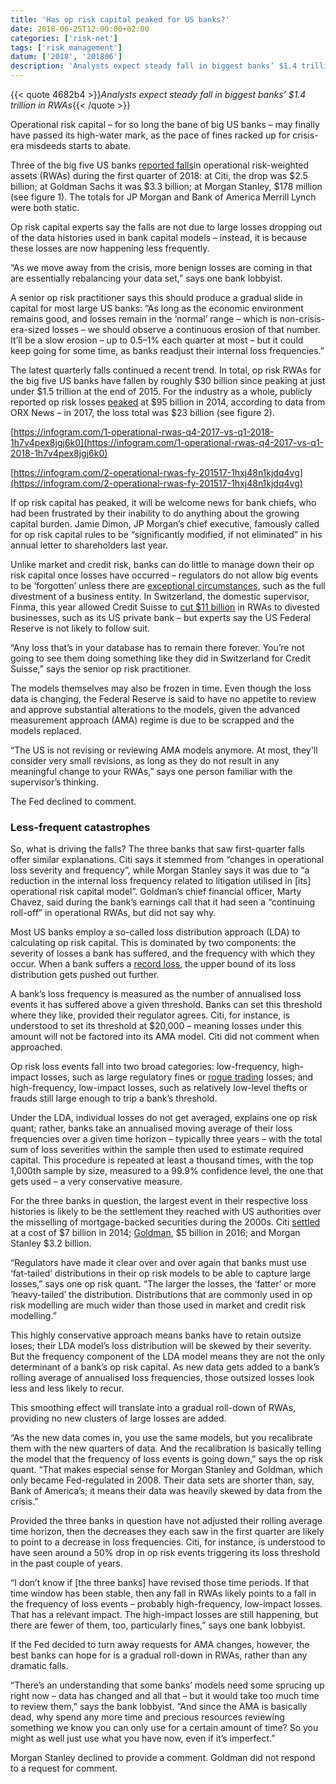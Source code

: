 ```yaml
---
title: 'Has op risk capital peaked for US banks?'
date: 2018-06-25T12:00:00+02:00
categories: ['risk-net']
tags: ['risk management']
datum: ['2018', '201806']
description: 'Analysts expect steady fall in biggest banks’ $1.4 trillion in RWAs'
---
```


{{< quote 4682b4 >}}_Analysts expect steady fall in biggest banks’ $1.4 trillion in RWAs_{{< /quote >}}

Operational risk capital – for so long the bane of big US banks – may finally have passed its high-water mark, as the pace of fines racked up for crisis-era misdeeds starts to abate.

Three of the big five US banks [reported falls](https://www.risk.net/risk-quantum/5594001/share-of-op-risk-rwas-at-us-banks-falls)in operational risk-weighted assets (RWAs) during the first quarter of 2018: at Citi, the drop was $2.5 billion; at Goldman Sachs it was $3.3 billion; at Morgan Stanley, $178 million (see figure 1). The totals for JP Morgan and Bank of America Merrill Lynch were both static.

Op risk capital experts say the falls are not due to large losses dropping out of the data histories used in bank capital models – instead, it is because these losses are now happening less frequently.

“As we move away from the crisis, more benign losses are coming in that are essentially rebalancing your data set,” says one bank lobbyist.

A senior op risk practitioner says this should produce a gradual slide in capital for most large US banks: “As long as the economic environment remains good, and losses remain in the ‘normal’ range – which is non-crisis-era-sized losses – we should observe a continuous erosion of that number. It’ll be a slow erosion – up to 0.5–1% each quarter at most – but it could keep going for some time, as banks readjust their internal loss frequencies.”

The latest quarterly falls continued a recent trend. In total, op risk RWAs for the big five US banks have fallen by roughly $30 billion since peaking at just under $1.5 trillion at the end of 2015. For the industry as a whole, publicly reported op risk losses [peaked](https://www.risk.net/comment/5384771/top-10-op-risk-losses-of-2017-crisis-era-fines-abate) at $95 billion in 2014, according to data from ORX News – in 2017, the loss total was $23 billion (see figure 2).

[https://infogram.com/1-operational-rwas-q4-2017-vs-q1-2018-1h7v4pex8jgj6k0](https://infogram.com/1-operational-rwas-q4-2017-vs-q1-2018-1h7v4pex8jgj6k0)

[https://infogram.com/2-operational-rwas-fy-201517-1hxj48n1kjdq4vg](https://infogram.com/2-operational-rwas-fy-201517-1hxj48n1kjdq4vg)

If op risk capital has peaked, it will be welcome news for bank chiefs, who had been frustrated by their inability to do anything about the growing capital burden. Jamie Dimon, JP Morgan’s chief executive, famously called for op risk capital rules to be “significantly modified, if not eliminated” in his annual letter to shareholders last year.

Unlike market and credit risk, banks can do little to manage down their op risk capital once losses have occurred – regulators do not allow big events to be ‘forgotten’ unless there are [exceptional circumstances](http://www.risk.net/risk-management/5364236/banks-await-basel-decision-on-legacy-op-risk-losses), such as the full divestment of a business entity. In Switzerland, the domestic supervisor, Finma, this year allowed Credit Suisse to [cut $11 billion](http://www.risk.net/risk-quantum/5549596/finma-grants-capital-relief-to-credit-suisse-resolution-unit) in RWAs to divested businesses, such as its US private bank – but experts say the US Federal Reserve is not likely to follow suit.

“Any loss that’s in your database has to remain there forever. You’re not going to see them doing something like they did in Switzerland for Credit Suisse,” says the senior op risk practitioner.

The models themselves may also be frozen in time. Even though the loss data is changing, the Federal Reserve is said to have no appetite to review and approve substantial alterations to the models, given the advanced measurement approach (AMA) regime is due to be scrapped and the models replaced.

“The US is not revising or reviewing AMA models anymore. At most, they'll consider very small revisions, as long as they do not result in any meaningful change to your RWAs,” says one person familiar with the supervisor’s thinking.

The Fed declined to comment.

### Less-frequent catastrophes

So, what is driving the falls? The three banks that saw first-quarter falls offer similar explanations. Citi says it stemmed from “changes in operational loss severity and frequency”, while Morgan Stanley says it was due to “a reduction in the internal loss frequency related to litigation utilised in [its] operational risk capital model”. Goldman’s chief financial officer, Marty Chavez, said during the bank’s earnings call that it had seen a “continuing roll-off” in operational RWAs, but did not say why.

Most US banks employ a so-called loss distribution approach (LDA) to calculating op risk capital. This is dominated by two components: the severity of losses a bank has suffered, and the frequency with which they occur. When a bank suffers a [record loss](https://www.risk.net/risk-management/operational-risk/2244456/legally-blind-huge-settlements-overwhelm-op-risk-models), the upper bound of its loss distribution gets pushed out further.

A bank’s loss frequency is measured as the number of annualised loss events it has suffered above a given threshold. Banks can set this threshold where they like, provided their regulator agrees. Citi, for instance, is understood to set its threshold at $20,000 – meaning losses under this amount will not be factored into its AMA model. Citi did not comment when approached.

Op risk loss events fall into two broad categories: low-frequency, high-impact losses, such as large regulatory fines or [rogue trading](http://www.risk.net/risk-management/5423351/top-10-op-risks-2018-unauthorised-trading) losses; and high-frequency, low-impact losses, such as relatively low-level thefts or frauds still large enough to trip a bank’s threshold.

Under the LDA, individual losses do not get averaged, explains one op risk quant; rather, banks take an annualised moving average of their loss frequencies over a given time horizon – typically three years – with the total sum of loss severities within the sample then used to estimate required capital. This procedure is repeated at least a thousand times, with the top 1,000th sample by size, measured to a 99.9% confidence level, the one that gets used – a very conservative measure.

For the three banks in question, the largest event in their respective loss histories is likely to be the settlement they reached with US authorities over the misselling of mortgage-backed securities during the 2000s. Citi [settled](https://www.risk.net/media/download/932721/download) at a cost of $7 billion in 2014; [Goldman](https://www.risk.net/risk-management/2457373/nine-years-later-rmbs-woes-still-haunt-banks), $5 billion in 2016; and Morgan Stanley $3.2 billion.

“Regulators have made it clear over and over again that banks must use ‘fat-tailed’ distributions in their op risk models to be able to capture large losses,” says one op risk quant. “The larger the losses, the ‘fatter’ or more ‘heavy-tailed’ the distribution. Distributions that are commonly used in op risk modelling are much wider than those used in market and credit risk modelling.”

This highly conservative approach means banks have to retain outsize loses; their LDA model’s loss distribution will be skewed by their severity. But the frequency component of the LDA model means they are not the only determinant of a bank’s op risk capital. As new data gets added to a bank’s rolling average of annualised loss frequencies, those outsized losses look less and less likely to recur.

This smoothing effect will translate into a gradual roll-down of RWAs, providing no new clusters of large losses are added.

“As the new data comes in, you use the same models, but you recalibrate them with the new quarters of data. And the recalibration is basically telling the model that the frequency of loss events is going down,” says the op risk quant. “That makes especial sense for Morgan Stanley and Goldman, which only became Fed-regulated in 2008. Their data sets are shorter than, say, Bank of America’s; it means their data was heavily skewed by data from the crisis.”

Provided the three banks in question have not adjusted their rolling average time horizon, then the decreases they each saw in the first quarter are likely to point to a decrease in loss frequencies. Citi, for instance, is understood to have seen around a 50% drop in op risk events triggering its loss threshold in the past couple of years.

“I don’t know if [the three banks] have revised those time periods. If that time window has been stable, then any fall in RWAs likely points to a fall in the frequency of loss events – probably high-frequency, low-impact losses. That has a relevant impact. The high-impact losses are still happening, but there are fewer of them, too, particularly fines,” says one bank lobbyist.

If the Fed decided to turn away requests for AMA changes, however, the best banks can hope for is a gradual roll-down in RWAs, rather than any dramatic falls.

“There’s an understanding that some banks’ models need some sprucing up right now – data has changed and all that – but it would take too much time to review them,” says the bank lobbyist. “And since the AMA is basically dead, why spend any more time and precious resources reviewing something we know you can only use for a certain amount of time? So you might as well just use what you have now, even if it’s imperfect.”

Morgan Stanley declined to provide a comment. Goldman did not respond to a request for comment.

